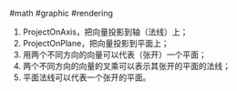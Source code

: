 #math #graphic #rendering 

1.  ProjectOnAxis，把向量投影到轴（法线）上；
2.  ProjectOnPlane，把向量投影到平面上；
3.  用两个不同方向的向量可以代表（张开）一个平面；
4.  两个不同方向的向量的叉乘可以表示其张开的平面的法线；
5.  平面法线可以代表一个张开的平面。